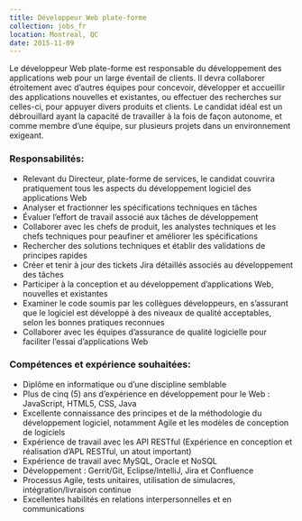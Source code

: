 ```yaml
---
title: Développeur Web plate-forme
collection: jobs_fr
location: Montreal, QC
date: 2015-11-09
---
```


Le développeur Web plate-forme est responsable du développement des applications web pour un large éventail de clients. Il devra collaborer étroitement avec d’autres équipes pour concevoir, développer et accueillir des applications nouvelles et existantes, ou effectuer des recherches sur celles-ci, pour appuyer divers produits et clients. Le candidat idéal est un débrouillard ayant la capacité de travailler à la fois de façon autonome, et comme membre d’une équipe, sur plusieurs projets dans un environnement exigeant.


### Responsabilités:

- Relevant du Directeur, plate-forme de services, le candidat couvrira pratiquement tous les aspects du développement logiciel des applications Web
- Analyser et fractionner les spécifications techniques en tâches
- Évaluer l’effort de travail associé aux tâches de développement
- Collaborer avec les chefs de produit, les analystes techniques et les chefs techniques pour peaufiner et améliorer les spécifications
- Rechercher des solutions techniques et établir des validations de principes rapides
- Créer et tenir à jour des tickets Jira détaillés associés au développement des tâches
- Participer à la conception et au développement d’applications Web, nouvelles et existantes
- Examiner le code soumis par les collègues développeurs, en s’assurant que le logiciel est développé à des niveaux de qualité acceptables, selon les bonnes pratiques reconnues
- Collaborer avec les équipes d’assurance de qualité logicielle pour faciliter l’essai d’applications Web
 

### Compétences et expérience souhaitées:

- Diplôme en informatique ou d’une discipline semblable
- Plus de cinq (5) ans d’expérience en développement pour le Web : JavaScript, HTML5, CSS, Java
- Excellente connaissance des principes et de la méthodologie du développement logiciel, notamment Agile et les modèles de conception de logiciels
- Expérience de travail avec les API RESTful (Expérience en conception et réalisation d’APL RESTful, un atout important)
- Expérience de travail avec MySQL, Oracle et NoSQL
- Développement : Gerrit/Git, Eclipse/IntelliJ, Jira et Confluence
- Processus Agile, tests unitaires, utilisation de simulacres, intégration/livraison continue
- Excellentes habilités en relations interpersonnelles et en communications
